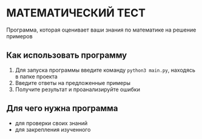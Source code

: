 # МАТЕМАТИЧЕСКИЙ ТЕСТ
Программа, которая оценивает ваши знания по математике на решение примеров
## Как использовать программу
1. Для запуска программы введите команду `python3 main.py`, находясь в папке проекта 
2. Введите ответы на предложенные примеры
3. Получите результат и проанализируйте ошибки
## Для чего нужна программа
 - для проверки своих знаний
 - для закрепления изученного

